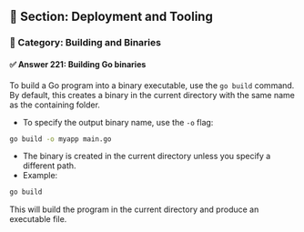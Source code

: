 ## 📘 Section: Deployment and Tooling
### 🔹 Category: Building and Binaries
#### ✅ Answer 221: Building Go binaries

To build a Go program into a binary executable, use the `go build` command. By default, this creates a binary in the current directory with the same name as the containing folder.

- To specify the output binary name, use the `-o` flag:

```bash
go build -o myapp main.go
```

- The binary is created in the current directory unless you specify a different path.
- Example:

```bash
go build
```

This will build the program in the current directory and produce an executable file.

